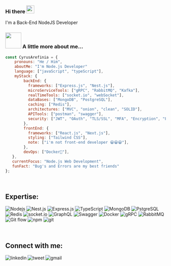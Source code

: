 ### Hi there <a href="https://www.gautamkrishnar.com/"><img src="https://media.giphy.com/media/hvRJCLFzcasrR4ia7z/giphy.gif" width="25px"></a>


I'm a Back-End NodeJS Developer
 
 
### <img src="https://media.giphy.com/media/VgCDAzcKvsR6OM0uWg/giphy.gif" width="50"> A little more about me...  

```javascript
const CyrusArefinia = {     
    pronouns: "He / Him",     
    aboutMe: "I'm Node.js Developer"
    language: ["javaScript", "typeScript"],         
    myStack: {             
        backEnd: {             
          frameworks: ["Express.js", "Nest.js"],                   
          microServiceTools: ["gRPC", "RabbitMQ", "Kafka"],
          realTimeTools: ["socket.io", "webSocket"],
          dataBases: ["MongoDB", "PostgreSQL"],
          caching: ["Redis"],
          architectures: ["MVC", "onion", "clean", "SOLID"],
          APITools: ["postman", "swagger"],
          security: ["JWT", "OAuth", "TLS/SSL", "MFA", "Encryption", "Firewalls", "API Keys"], // And other...
        },         
        frontEnd: {        
          frameworks: ["React.js", "Next.js"],  
          styling: ["Tailwind CSS"],                      
          note: ["i'm not front-end developer 😁😁😁"],         
        },         
        devOps: ["Docker🐳"],               
   },    
   currentFocus: "Node.js Web Development",     
   funFact: "Bug's and Errors are my best friends" 
};
```

<br>

## Expertise:
<p>
  <img alt="Nodejs" src="https://img.shields.io/static/v1?style=for-the-badge&message=Node.js&color=339933&logo=Node.js&logoColor=FFFFFF&label=" />
  <img alt="Nest.js", src="https://img.shields.io/static/v1?style=for-the-badge&message=NestJS&color=E0234E&logo=NestJS&logoColor=FFFFFF&label=" />
  <img alt="Express.js", src="https://img.shields.io/static/v1?style=for-the-badge&message=ExpressJS&color=yellow&logo=Express&logoColor=FFFFFF&label=" />
  <img alt="TypeScript" src="https://img.shields.io/badge/-TypeScript-007ACC?style=flat-square&logo=typescript&logoColor=white" />
  <img alt="MongoDB" src="https://img.shields.io/badge/-MongoDB-13aa52?style=flat-square&logo=mongodb&logoColor=white" />
     <img alt="PstgreSQL" src="https://img.shields.io/static/v1?style=for-the-badge&message=PostgreSQL&color=4169E1&logo=PostgreSQL&logoColor=FFFFFF&label=" />
    <img alt="Redis" src="https://img.shields.io/badge/-Redis-B02727?style=flat-square&logo=redis&logoColor=white" />
    <img alt="socket.io" src="https://img.shields.io/badge/-Socket.io-ffffff?style=flat-square&logo=socket.io&logoColor=black" />
  <img alt="GraphQL" src="https://img.shields.io/badge/-GraphQL-E10098?style=flat-square&logo=graphql&logoColor=white" />
  <img alt="Swagger" src="https://img.shields.io/static/v1?style=for-the-badge&message=Swagger&color=222222&logo=Swagger&logoColor=85EA2D&label=" />
  <img alt="Docker" src="https://img.shields.io/badge/-Docker-46a2f1?style=flat-square&logo=docker&logoColor=white" />
  <img alt="gRPC" src="https://img.shields.io/badge/gRPC%20-%236DB33F.svg?&style=flat-square&logo=grpc&logoColor=orange&color=orange" />
  <img alt="RabbitMQ" src="https://img.shields.io/static/v1?style=for-the-badge&message=RabbitMQ&color=FF6600&logo=RabbitMQ&logoColor=FFFFFF&label=" />
  <img alt="Git flow" src="https://img.shields.io/badge/Git flow%20-%236DB33F.svg?&style=flat-square&logo=git&logoColor=white&color=blue" />
  <img alt="npm" src="https://img.shields.io/badge/-NPM-CB3837?style=flat-square&logo=npm&logoColor=white" />
  <img alt="git" src="https://img.shields.io/badge/-Git-F05032?style=flat-square&logo=git&logoColor=white" />
</p>


<br>

## Connect with me:

[<img align="left" alt="linkedin" src="https://img.shields.io/badge/linkedin%20-%236DB33F.svg?&color=blue&style=for-the-badge&logo=linkedin&logoColor=white" />](https://www.linkedin.com/in/backendcyrus/)
[<img align="left" alt="tweet" src="https://img.shields.io/badge/twitter-%2312100E.svg?&style=for-the-badge&logo=X&logoColor=white" />](https://twitter.com/BackendCyrus)
[<img align="left" alt="gmail" src="https://img.shields.io/badge/Gmail-B02727.svg?&style=for-the-badge&logo=gmail&logoColor=white" />](mailto:backendcyrus@gmail.com)


<br>

